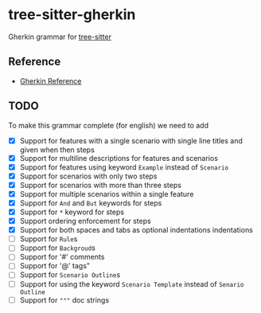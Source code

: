 # tree-sitter-gherkin

Gherkin grammar for [tree-sitter](https://github.com/tree-sitter/tree-sitter)

## Reference

- [Gherkin Reference](https://cucumber.io/docs/gherkin/reference/)

## TODO

To make this grammar complete (for english) we need to add

- [x] Support for features with a single scenario with single line titles and given when then steps
- [x] Support for multiline descriptions for features and scenarios
- [x] Support for features using keyword `Example` instead of `Scenario`
- [x] Support for scenarios with only two steps
- [x] Support for scenarios with more than three steps
- [x] Support for multiple scenarios within a single feature
- [x] Support for `And` and `But` keywords for steps
- [x] Support for `*` keyword for steps
- [x] Support ordering enforcement for steps
- [x] Support for both spaces and tabs as optional indentations indentations
- [ ] Support for `Rule`s
- [ ] Support for `Backgroud`s
- [ ] Support for '#' comments
- [ ] Support for '@' tags"
- [ ] Support for `Scenario Outline`s
- [ ] Support for using the keyword `Scenario Template` instead of `Senario Outline`
- [ ] Support for `"""` doc strings
